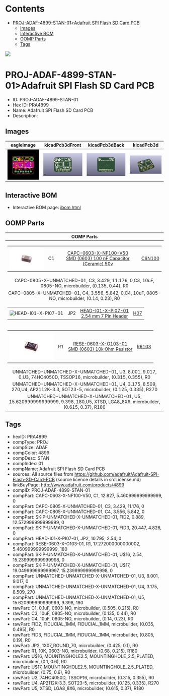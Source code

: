 



Contents
========

* [PROJ-ADAF-4899-STAN-01>Adafruit SPI Flash SD Card PCB](#proj-adaf-4899-stan-01adafruit-spi-flash-sd-card-pcb)
	* [Images](#images)
	* [Interactive BOM](#interactive-bom)
	* [OOMP Parts](#oomp-parts)
	* [Tags](#tags)
  
![][im]
# PROJ-ADAF-4899-STAN-01>Adafruit SPI Flash SD Card PCB

- ID: PROJ-ADAF-4899-STAN-01
- Hex ID: PRA4899
- Name: Adafruit SPI Flash SD Card PCB
- Description: 

## Images
  
  

|eagleImage|kicadPcb3dFront|kicadPcb3dBack|kicadPcb3d|
| :---: | :---: | :---: | :---: |
|[![eagleImage](eagleImage_140.png)](eagleImage_600.png)|[![kicadPcb3dFront](kicadPcb3dFront_140.png)](kicadPcb3dFront_600.png)|[![kicadPcb3dBack](kicadPcb3dBack_140.png)](kicadPcb3dBack_600.png)|[![kicadPcb3d](kicadPcb3d_140.png)](kicadPcb3d_600.png)|

## Interactive BOM

- Interactive BOM page: [ibom.html](kicad/bom/ibom.html)

## OOMP Parts
  

|OOMP Parts|
| :---: |
|<table><tr><td>![CAPC-0603-X-NF100-V50](https://raw.githubusercontent.com/oomlout/oomlout_OOMP_parts/main/CAPC-0603-X-NF100-V50/image_140.jpg)</td><td> C1</td><td>[CAPC-0603-X-NF100-V50<br>SMD (0603) 100 nF Capacitor (Ceramic) 50v](https://github.com/oomlout/oomlout_OOMP_parts/tree/main/CAPC-0603-X-NF100-V50/)</td><td>[C6N100](https://github.com/oomlout/oomlout_OOMP_parts/tree/main/CAPC-0603-X-NF100-V50/)</td></tr></table>|
|CAPC-0805-X-UNMATCHED-01, C3, 3.429, 11.176, 0,C3, 10uF, 0805-NO, microbuilder, (0.135, 0.44), R0|
|CAPC-0805-X-UNMATCHED-01, C4, 3.556, 5.842, 0,C4, 10uF, 0805-NO, microbuilder, (0.14, 0.23), R0|
|<table><tr><td>![HEAD-I01-X-PI07-01](https://raw.githubusercontent.com/oomlout/oomlout_OOMP_parts/main/HEAD-I01-X-PI07-01/image_140.jpg)</td><td> JP2</td><td>[HEAD-I01-X-PI07-01<br>2.54 mm 7 Pin Header](https://github.com/oomlout/oomlout_OOMP_parts/tree/main/HEAD-I01-X-PI07-01/)</td><td>[H07](https://github.com/oomlout/oomlout_OOMP_parts/tree/main/HEAD-I01-X-PI07-01/)</td></tr></table>|
|<table><tr><td>![RESE-0603-X-O103-01](https://raw.githubusercontent.com/oomlout/oomlout_OOMP_parts/main/RESE-0603-X-O103-01/image_140.jpg)</td><td> R1</td><td>[RESE-0603-X-O103-01<br>SMD (0603) 10k Ohm Resistor](https://github.com/oomlout/oomlout_OOMP_parts/tree/main/RESE-0603-X-O103-01/)</td><td>[R6103](https://github.com/oomlout/oomlout_OOMP_parts/tree/main/RESE-0603-X-O103-01/)</td></tr></table>|
|UNMATCHED-UNMATCHED-X-UNMATCHED-01, U3, 8.001, 9.017, 0,U3, 74HC4050D, TSSOP16, microbuilder, (0.315, 0.355), R0|
|UNMATCHED-UNMATCHED-X-UNMATCHED-01, U4, 3.175, 8.509, 270,U4, AP2112K-3.3, SOT23-5, microbuilder, (0.125, 0.335), R270|
|UNMATCHED-UNMATCHED-X-UNMATCHED-01, U5, 15.620999999999999, 9.398, 180,U5, XTSD, LGA8_8X6, microbuilder, (0.615, 0.37), R180|

## Tags

- hexID: PRA4899
- oompType: PROJ
- oompSize: ADAF
- oompColor: 4899
- oompDesc: STAN
- oompIndex: 01
- oompName: Adafruit SPI Flash SD Card PCB
- sources: All source files from https://github.com/adafruit/Adafruit-SPI-Flash-SD-Card-PCB (source licence details in srcLicense.md)
- linkBuyPage: http://www.adafruit.com/products/4899
- oompID: PROJ-ADAF-4899-STAN-01
- oompPart: CAPC-0603-X-NF100-V50, C1, 12.827, 5.460999999999999, 0
- oompPart: CAPC-0805-X-UNMATCHED-01, C3, 3.429, 11.176, 0
- oompPart: CAPC-0805-X-UNMATCHED-01, C4, 3.556, 5.842, 0
- oompPart: SKIP-UNMATCHED-X-UNMATCHED-01, FID2, 0.889, 12.572999999999999, 0
- oompPart: SKIP-UNMATCHED-X-UNMATCHED-01, FID3, 20.447, 4.826, 0
- oompPart: HEAD-I01-X-PI07-01, JP2, 10.795, 2.54, 0
- oompPart: RESE-0603-X-O103-01, R1, 17.272000000000002, 5.460999999999999, 180
- oompPart: SKIP-UNMATCHED-X-UNMATCHED-01, U$16, 2.54, 15.239999999999998, 0
- oompPart: SKIP-UNMATCHED-X-UNMATCHED-01, U$17, 19.049999999999997, 15.239999999999998, 0
- oompPart: UNMATCHED-UNMATCHED-X-UNMATCHED-01, U3, 8.001, 9.017, 0
- oompPart: UNMATCHED-UNMATCHED-X-UNMATCHED-01, U4, 3.175, 8.509, 270
- oompPart: UNMATCHED-UNMATCHED-X-UNMATCHED-01, U5, 15.620999999999999, 9.398, 180
- rawPart: C1, 0.1uF, 0603-NO, microbuilder, (0.505, 0.215), R0
- rawPart: C3, 10uF, 0805-NO, microbuilder, (0.135, 0.44), R0
- rawPart: C4, 10uF, 0805-NO, microbuilder, (0.14, 0.23), R0
- rawPart: FID2, FIDUCIAL_1MM, FIDUCIAL_1MM, microbuilder, (0.035, 0.495), R0
- rawPart: FID3, FIDUCIAL_1MM, FIDUCIAL_1MM, microbuilder, (0.805, 0.19), R0
- rawPart: JP2, 1X07_ROUND_70, microbuilder, (0.425, 0.1), R0
- rawPart: R1, 10K, 0603-NO, microbuilder, (0.68, 0.215), R180
- rawPart: U$16, MOUNTINGHOLE2.5, MOUNTINGHOLE_2.5_PLATED, microbuilder, (0.1, 0.6), R0
- rawPart: U$17, MOUNTINGHOLE2.5, MOUNTINGHOLE_2.5_PLATED, microbuilder, (0.75, 0.6), R0
- rawPart: U3, 74HC4050D, TSSOP16, microbuilder, (0.315, 0.355), R0
- rawPart: U4, AP2112K-3.3, SOT23-5, microbuilder, (0.125, 0.335), R270
- rawPart: U5, XTSD, LGA8_8X6, microbuilder, (0.615, 0.37), R180



[im]: kicadPcb3d_450.png
